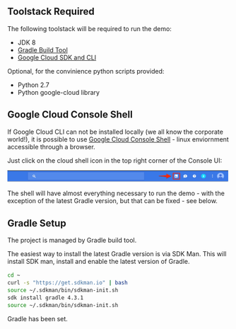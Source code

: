## Toolstack Required

The following toolstack will be required to run the demo:

- JDK 8
- [Gradle Build Tool](https://gradle.org/install/)
- [Google Cloud SDK and CLI](https://cloud.google.com/sdk/downloads)

Optional, for the convinience python scripts provided:

- Python 2.7
- Python google-cloud library

## Google Cloud Console Shell

If Google Cloud CLI can not be installed locally (we all know the corporate world!), it is possible to use  [Google Cloud Console Shell](https://cloud.google.com/shell/docs/quickstart#start_cloud_shell) - linux enviornment accessible through a browser.

Just click on the cloud shell icon in the top right corner of the Console UI:

<img src="./images/cloud_shell.jpg" width="500px" />

The shell will have almost everything necessary to run the demo - with the exception of the latest Gradle version, but that can be fixed - see below.

## Gradle Setup

The project is managed by Gradle build tool.

The easiest way to install the latest Gradle version is via SDK Man. This will install SDK man, install and enable the latest version of Gradle. 

```bash
cd ~
curl -s "https://get.sdkman.io" | bash
source ~/.sdkman/bin/sdkman-init.sh
sdk install gradle 4.3.1
source ~/.sdkman/bin/sdkman-init.sh
```

Gradle has been set.